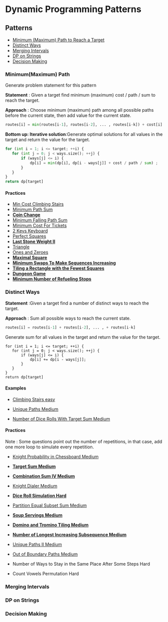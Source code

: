 # Dynamic Programming Patterns

## Patterns
- [Minimum (Maximum) Path to Reach a Target](#Minimum(Maximum)-Path)
- [Distinct Ways](#Distinct-Ways)
- [Merging Intervals](#Merging-Intervals)
- [DP on Strings](#DP-on-Strings)
- [Decision Making](#Decision-Making)

### Minimum(Maximum) Path
Generate problem statement for this pattern    

**Statement** : Given a target find minimum (maximum) cost / path / sum to reach the target.  

**Approach** : Choose minimum (maximum) path among all possible paths before the current state, then add value for the current state.
```python
routes[i] = min(routes[i-1], routes[i-2], ... , routes[i-k]) + cost[i]
```

**Bottom up: Iterative solution**:Generate optimal solutions for all values in the target and return the value for the target.
```python
for (int i = 1; i <= target; ++i) {
   for (int j = 0; j < ways.size(); ++j) {
       if (ways[j] <= i) {
           dp[i] = min(dp[i], dp[i - ways[j]] + cost / path / sum) ;
       }
   }
}
return dp[target]
```
#### Practices 
- [Min Cost Climbing Stairs](https://github.com/waiyulam/Interview-Prep-Guide/blob/master/Practices/dp/min_climbing_stairs)
- [Minimum Path Sum](https://github.com/waiyulam/Interview-Prep-Guide/blob/master/Practices/dp/mps)
- [**Coin Change**](https://github.com/waiyulam/Interview-Prep-Guide/blob/master/Practices/dp/coin_change)
- [Minimum Falling Path Sum](https://github.com/waiyulam/Interview-Prep-Guide/blob/master/Practices/dp/falling_path)
- [Minimum Cost For Tickets](https://github.com/waiyulam/Interview-Prep-Guide/blob/master/Practices/dp/cost_tickets)
- [2 Keys Keyboard](https://github.com/waiyulam/Interview-Prep-Guide/blob/master/Practices/dp/keyboard)
- [Perfect Squares](https://github.com/waiyulam/Interview-Prep-Guide/blob/master/Practices/dp/perfect_square)
- [**Last Stone Weight II**](https://github.com/waiyulam/Interview-Prep-Guide/blob/master/Practices/dp/stone2)
- [Triangle](https://github.com/waiyulam/Interview-Prep-Guide/blob/master/Practices/dp/triangle)
- [Ones and Zeroes](https://github.com/waiyulam/Interview-Prep-Guide/blob/master/Practices/dp/zerosones)
- [**Maximal Square**](https://github.com/waiyulam/Interview-Prep-Guide/blob/master/Practices/dp/maxsquare)
- [**Minimum Swaps To Make Sequences Increasing**](https://github.com/waiyulam/Interview-Prep-Guide/tree/master/Practices/dp/minSwap)
- [**Tiling a Rectangle with the Fewest Squares**](https://github.com/waiyulam/Interview-Prep-Guide/tree/master/Practices/dp/tilingrectangle)
- [**Dungeon Game**](https://github.com/waiyulam/Interview-Prep-Guide/tree/master/Practices/dp/Dungeon)
- [**Minimum Number of Refueling Stops**](https://github.com/waiyulam/Interview-Prep-Guide/tree/master/Practices/dp/refuelStop)

### Distinct Ways
**Statement** :Given a target find a number of distinct ways to reach the target.

**Approach** : Sum all possible ways to reach the current state.
```python
routes[i] = routes[i-1] + routes[i-2], ... , + routes[i-k]
```
Generate sum for all values in the target and return the value for the target.
```
for (int i = 1; i <= target; ++i) {
   for (int j = 0; j < ways.size(); ++j) {
       if (ways[j] <= i) {
           dp[i] += dp[i - ways[j]];
       }
   }
}
return dp[target]
```
#### Examples 
- [Climbing Stairs easy](https://github.com/waiyulam/Interview-Prep-Guide/tree/master/Practices/dp/climing_stairs)

- [Unique Paths Medium](https://github.com/waiyulam/Interview-Prep-Guide/tree/master/Practices/dp/uniquePaths)

- [Number of Dice Rolls With Target Sum Medium](https://github.com/waiyulam/Interview-Prep-Guide/tree/master/Practices/dp/rolldice)


#### Practices 
Note : Some questions point out the number of repetitions, in that case, add one more loop to simulate every repetition.

- [Knight Probability in Chessboard Medium](https://github.com/waiyulam/Interview-Prep-Guide/tree/master/Practices/dp/knight_chessboard)

- [**Target Sum Medium**](https://github.com/waiyulam/Interview-Prep-Guide/tree/master/Practices/dp/targetSum)

- [**Combination Sum IV Medium**](https://github.com/waiyulam/Interview-Prep-Guide/tree/master/Practices/dp/combinationSumIV)

- [Knight Dialer Medium](https://github.com/waiyulam/Interview-Prep-Guide/tree/master/Practices/dp/knightDialer)

- [**Dice Roll Simulation Hard**](https://github.com/waiyulam/Interview-Prep-Guide/tree/master/Practices/dp/rollSimulation)

- [Partition Equal Subset Sum Medium](https://github.com/waiyulam/Interview-Prep-Guide/tree/master/Practices/dp/partitionSum)

- [**Soup Servings Medium**](https://github.com/waiyulam/Interview-Prep-Guide/tree/master/Practices/dp/soupserving)

- [**Domino and Tromino Tiling Medium**](https://github.com/waiyulam/Interview-Prep-Guide/tree/master/Practices/dp/dominoTiling)

- [**Number of Longest Increasing Subsequence Medium**](https://github.com/waiyulam/Interview-Prep-Guide/tree/master/Practices/dp/LIS)

- [Unique Paths II Medium](https://github.com/waiyulam/Interview-Prep-Guide/tree/master/Practices/dp/uniquePath2)

- [Out of Boundary Paths Medium](https://github.com/waiyulam/Interview-Prep-Guide/tree/master/Practices/dp/outBoundary)

- Number of Ways to Stay in the Same Place After Some Steps Hard

- Count Vowels Permutation Hard
### Merging Intervals

### DP on Strings

### Decision Making


